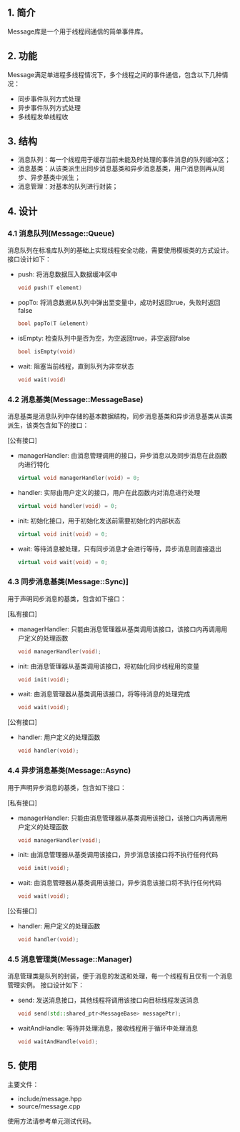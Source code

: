 ## 1. 简介
Message库是一个用于线程间通信的简单事件库。

## 2. 功能
Message满足单进程多线程情况下，多个线程之间的事件通信，包含以下几种情况：
- 同步事件队列方式处理
- 异步事件队列方式处理
- 多线程发单线程收

## 3. 结构
- 消息队列：每一个线程用于缓存当前未能及时处理的事件消息的队列缓冲区；
- 消息基类：从该类派生出同步消息基类和异步消息基类，用户消息则再从同步、异步基类中派生；
- 消息管理：对基本的队列进行封装；

## 4. 设计
### 4.1 消息队列(Message::Queue)
消息队列在标准库队列的基础上实现线程安全功能，需要使用模板类的方式设计。接口设计如下：
- push: 将消息数据压入数据缓冲区中
  ```C++
  void push(T element)
  ```
- popTo: 将消息数据从队列中弹出至变量中，成功时返回true，失败时返回false
  ```C++
  bool popTo(T &element)
  ```
- isEmpty: 检查队列中是否为空，为空返回true，非空返回false
  ```C++
  bool isEmpty(void)
  ```
- wait: 阻塞当前线程，直到队列为非空状态
  ```C++
  void wait(void)
  ```

### 4.2 消息基类(Message::MessageBase)
消息基类是消息队列中存储的基本数据结构，同步消息基类和异步消息基类从该类派生，该类包含如下的接口：

\[公有接口\]

- managerHandler: 由消息管理调用的接口，异步消息以及同步消息在此函数内进行特化
  ```C++
  virtual void managerHandler(void) = 0;
  ```

- handler: 实际由用户定义的接口，用户在此函数内对消息进行处理
  ```C++
  virtual void handler(void) = 0;
  ```

- init: 初始化接口，用于初始化发送前需要初始化的内部状态
  ```C++
  virtual void init(void) = 0;
  ```

- wait: 等待消息被处理，只有同步消息才会进行等待，异步消息则直接退出
  ```C++
  virtual void wait(void) = 0;
  ```

### 4.3 同步消息基类(Message::Sync)]
用于声明同步消息的基类，包含如下接口：

\[私有接口\]
- managerHandler: 只能由消息管理器从基类调用该接口，该接口内再调用用户定义的处理函数
  ```C++
  void managerHandler(void);
  ```

- init: 由消息管理器从基类调用该接口，将初始化同步线程用的变量
  ```C++
  void init(void);
  ```

- wait: 由消息管理器从基类调用该接口，将等待消息的处理完成
  ```C++
  void wait(void);
  ```

\[公有接口\]
- handler: 用户定义的处理函数
  ```C++
  void handler(void);
  ```

### 4.4 异步消息基类(Message::Async)
用于声明异步消息的基类，包含如下接口：

\[私有接口\]
- managerHandler: 只能由消息管理器从基类调用该接口，该接口内再调用用户定义的处理函数
  ```C++
  void managerHandler(void);
  ```

- init: 由消息管理器从基类调用该接口，异步消息该接口将不执行任何代码
  ```C++
  void init(void);
  ```

- wait: 由消息管理器从基类调用该接口，异步消息该接口将不执行任何代码
  ```C++
  void wait(void);
  ```

\[公有接口\]
- handler: 用户定义的处理函数
  ```C++
  void handler(void);
  ```
  
### 4.5 消息管理类(Message::Manager)
消息管理类是队列的封装，便于消息的发送和处理，每一个线程有且仅有一个消息管理实例。
接口设计如下：

- send: 发送消息接口，其他线程将调用该接口向目标线程发送消息
  ```C++
  void send(std::shared_ptr<MessageBase> messagePtr);
  ```

- waitAndHandle: 等待并处理消息，接收线程用于循环中处理消息
  ```C++
  void waitAndHandle(void);
  ```

## 5. 使用
主要文件：
- include/message.hpp
- source/message.cpp

使用方法请参考单元测试代码。